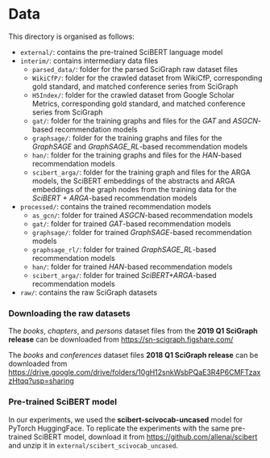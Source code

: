 # Data

This directory is organised as follows:
 - `external/`: contains the pre-trained SciBERT language model
 - `interim/`: contains intermediary data files
	- `parsed_data/`: folder for the parsed SciGraph raw dataset files
	- `WikiCfP/`: folder for the crawled dataset from WikiCfP, corresponding gold standard, and matched conference series from SciGraph
	- `H5Index/`: folder for the crawled dataset from Google Scholar Metrics, corresponding gold standard, and matched conference series from SciGraph 
	- `gat/`: folder for the training graphs and files for the _GAT_ and _ASGCN_-based recommendation models
	- `graphsage/`: folder for the training graphs and files for the _GraphSAGE_ and _GraphSAGE_RL_-based recommendation models
	- `han/`: folder for the training graphs and files for the _HAN_-based recommendation models
	- `scibert_arga/`: folder for the training graph and files for the ARGA models, the SciBERT embeddings of the abstracts and ARGA embeddings of the graph nodes from the training data for the _SciBERT + ARGA_-based recommendation models
 - `processed/`: contains the trained recommendation models
	- `as_gcn/`: folder for trained _ASGCN_-based recommendation models
	- `gat/`: folder for trained _GAT_-based recommendation models
	- `graphsage/`: folder for trained _GraphSAGE_-based recommendation models
	- `graphsage_rl/`: folder for trained _GraphSAGE_RL_-based recommendation models
	- `han/`: folder for trained _HAN_-based recommendation models
	- `scibert_arga/`:	folder for trained _SciBERT+ARGA_-based recommendation models
 - `raw/`: contains the raw SciGraph datasets
 
### Downloading the raw datasets

The _books_, _chapters_, and _persons_ dataset files from the **2019 Q1 SciGraph release** can be downloaded from https://sn-scigraph.figshare.com/ 

The _books_ and _conferences_ dataset files **2018 Q1 SciGraph release** can be downloaded from https://drive.google.com/drive/folders/10gH12snkWsbPQaE3R4P6CMFTzaxzHtqq?usp=sharing 

### Pre-trained SciBERT model

In our experiments, we used the **scibert-scivocab-uncased** model for PyTorch HuggingFace.
To replicate the experiments with the same pre-trained SciBERT model, download it from https://github.com/allenai/scibert and unzip it in `external/scibert_scivocab_uncased`.